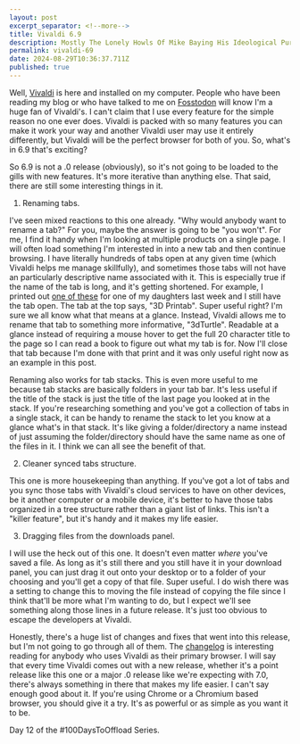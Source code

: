 ```yaml
---
layout: post
excerpt_separator: <!--more-->
title: Vivaldi 6.9
description: Mostly The Lonely Howls Of Mike Baying His Ideological Purity At The Moon
permalink: vivaldi-69
date: 2024-08-29T10:36:37.711Z
published: true
---
```


Well, [Vivaldi](https://vivaldi.com) is here and installed on my computer. People who have been reading my blog or who have talked to me on [Fosstodon](https://fosstodon.org) will know I'm a huge fan of Vivaldi's. I can't claim that I use every feature for the simple reason no one ever does. Vivaldi is packed with so many features you can make it work your way and another Vivaldi user may use it entirely differently, but Vivaldi will be the perfect browser for both of you. So, what's in 6.9 that's exciting?

<!--more-->

So 6.9 is not a .0 release (obviously), so it's not going to be loaded to the gills with new features. It's more iterative than anything else. That said, there are still some interesting things in it.

1. Renaming tabs. 

I've seen mixed reactions to this one already. "Why would anybody want to rename a tab?" For you, maybe the answer is going to be "you won't". For me, I find it handy when I'm looking at multiple products on a single page. I will often load something I'm interested in into a new tab and then continue browsing. I have literally hundreds of tabs open at any given time (which Vivaldi helps me manage skillfully), and sometimes those tabs will not have an particularly descriptive name associated with it. This is especially true if the name of the tab is long, and it's getting shortened. For example, I printed out [one of these](https://www.myminifactory.com/object/3d-print-sea-turtle-373806) for one of my daughters last week and I still have the tab open. The tab at the top says, "3D Printab". Super useful right? I'm sure we all know what that means at a glance. Instead, Vivaldi allows me to rename that tab to something more informative, "3dTurtle". Readable at a glance instead of requiring a mouse hover to get the full 20 character title to the page so I can read a book to figure out what my tab is for. Now I'll close that tab because I'm done with that print and it was only useful right now as an example in this post.

Renaming also works for tab stacks. This is even more useful to me because tab stacks are basically folders in your tab bar. It's less useful if the title of the stack is just the title of the last page you looked at in the stack. If you're researching something and you've got a collection of tabs in a single stack, it can be handy to rename the stack to let you know at a glance what's in that stack. It's like giving a folder/directory a name instead of just assuming the folder/directory should have the same name as one of the files in it. I think we can all see the benefit of that.

2. Cleaner synced tabs structure.

This one is more housekeeping than anything. If you've got a lot of tabs and you sync those tabs with Vivaldi's cloud services to have on other devices, be it another computer or a mobile device, it's better to have those tabs organized in a tree structure rather than a giant list of links. This isn't a "killer feature", but it's handy and it makes my life easier.

3. Dragging files from the downloads panel.

I will use the heck out of this one. It doesn't even matter _where_ you've saved a file. As long as it's still there and you still have it in your download panel, you can just drag it out onto your desktop or to a folder of your choosing and you'll get a copy of that file. Super useful. I do wish there was a setting to change this to moving the file instead of copying the file since I think that'll be more what I'm wanting to do, but I expect we'll see something along those lines in a future release. It's just too obvious to escape the developers at Vivaldi.

Honestly, there's a huge list of changes and fixes that went into this release, but I'm not going to go through all of them. The [changelog](https://vivaldi.com/changelog-vivaldi-browser-6-9/) is interesting reading for anybody who uses Vivaldi as their primary browser. I will say that every time Vivaldi comes out with a new release, whether it's a point release like this one or a major .0 release like we're expecting with 7.0, there's always something in there that makes my life easier. I can't say enough good about it. If you're using Chrome or a Chromium based browser, you should give it a try. It's as powerful or as simple as you want it to be.

Day 12 of the #100DaysToOffload Series.
